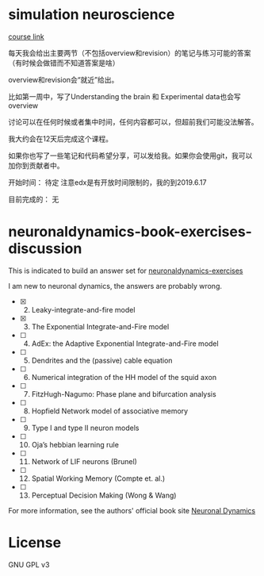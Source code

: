 # simulation neuroscience

[course link](https://www.edx.org/course/simulation-neuroscience-epflx-simneurox)

每天我会给出主要两节（不包括overview和revision）的笔记与练习可能的答案（有时候会做错而不知道答案是啥）

overview和revision会“就近”给出。

比如第一周中，写了Understanding the brain 和 Experimental data也会写overview

讨论可以在任何时候或者集中时间，任何内容都可以，但超前我们可能没法解答。

我大约会在12天后完成这个课程。

如果你也写了一些笔记和代码希望分享，可以发给我。如果你会使用git，我可以加你到贡献者中。

开始时间：
待定
注意edx是有开放时间限制的，我的到2019.6.17

目前完成的：
无

# neuronaldynamics-book-exercises-discussion

This is indicated to build an answer set for [neuronaldynamics-exercises](https://github.com/EPFL-LCN/neuronaldynamics-exercises)

I am new to neuronal dynamics, the answers are probably wrong.

- [x] 2. Leaky-integrate-and-fire model
- [x] 3. The Exponential Integrate-and-Fire model
- [ ] 4. AdEx: the Adaptive Exponential Integrate-and-Fire model
- [ ] 5. Dendrites and the (passive) cable equation
- [ ] 6. Numerical integration of the HH model of the squid axon
- [ ] 7. FitzHugh-Nagumo: Phase plane and bifurcation analysis
- [ ] 8. Hopfield Network model of associative memory
- [ ] 9. Type I and type II neuron models
- [ ] 10. Oja’s hebbian learning rule
- [ ] 11. Network of LIF neurons (Brunel)
- [ ] 12. Spatial Working Memory (Compte et. al.)
- [ ] 13. Perceptual Decision Making (Wong & Wang)

For more information, see the authors' official book site [Neuronal Dynamics](https://neuronaldynamics.epfl.ch/)

# License
GNU GPL v3

